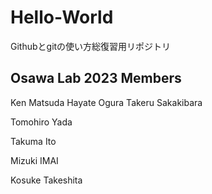 # Hello-World
Githubとgitの使い方総復習用リポジトリ

## Osawa Lab 2023 Members
Ken Matsuda
Hayate Ogura
Takeru Sakakibara


Tomohiro Yada

Takuma Ito

Mizuki IMAI

Kosuke Takeshita
